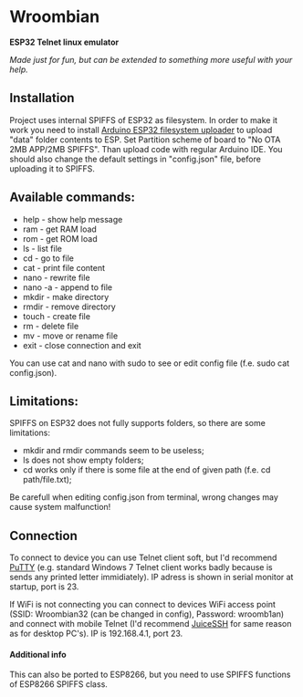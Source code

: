 # Wroombian
<strong>ESP32 Telnet linux emulator</strong>

*Made just for fun, but can be extended to something more useful with your help.*
## Installation
Project uses internal SPIFFS of ESP32 as filesystem. In order to make it work you need to install <a href="https://github.com/me-no-dev/arduino-esp32fs-plugin">Arduino ESP32 filesystem uploader</a> to upload "data" folder contents to ESP. Set Partition scheme of board to "No OTA 2MB APP/2MB SPIFFS". Than upload code with regular Arduino IDE. You should also change the default settings in "config.json" file, before uploading it to SPIFFS.

## Available commands: 
- help - show help message
- ram - get RAM load
- rom - get ROM load
- ls - list file
- cd <path> - go to file
- cat <path> - print file content
- nano <path> - rewrite file
- nano -a <path> - append to file
- mkdir <path> - make directory
- rmdir <path> - remove directory
- touch <path> - create file
- rm <path> - delete file
- mv <path1> <path2> - move or rename file
- exit - close connection and exit
  
You can use cat and nano with sudo to see or edit config file (f.e. sudo cat config.json).

## Limitations: 
SPIFFS on ESP32 does not fully supports folders, so there are some limitations:
- mkdir and rmdir commands seem to be useless;
- ls does not show empty folders;
- cd works only if there is some file at the end of given path (f.e. cd path/file.txt);

Be carefull when editing config.json from terminal, wrong changes may cause system malfunction!

## Connection
To connect to device you can use Telnet client soft, but I'd recommend <a href="https://www.putty.org/">PuTTY</a> (e.g. standard Windows 7 Telnet client works badly because is sends any printed letter immidiately). IP adress is shown in serial monitor at startup, port is 23. 

If WiFi is not connecting you can connect to devices WiFi access point (SSID: Wroombian32 (can be changed in config), Password: wroomb1an) and connect with mobile Telnet (I'd recommend <a href="https://play.google.com/store/apps/details?id=com.sonelli.juicessh&hl=ru">JuiceSSH</a> for same reason as for desktop PC's). IP is 192.168.4.1, port 23.

#### Additional info
This can also be ported to ESP8266, but you need to use SPIFFS functions of ESP8266 SPIFFS class.
